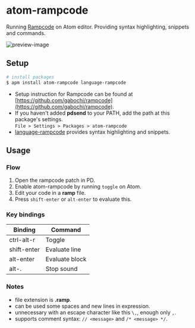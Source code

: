 # atom-rampcode
Running [Rampcode](https://github.com/gabochi/rampcode) on Atom editor. Providing syntax highlighting, snippets and commands.

![preview-image](https://raw.githubusercontent.com/pndmix/atom-rampcode/master/assets/atom-rampcode.gif)

## Setup
~~~bash
# install packages
$ apm install atom-rampcode language-rampcode
~~~
- Setup instruction for Rampcode can be found at [https://github.com/gabochi/rampcode](https://github.com/gabochi/rampcode).
- If you haven't added **pdsend** to your PATH, add the path at this package's settings.  
`File > Settings > Packages > atom-rampcode`
- [language-rampcode](https://github.com/pndmix/atom-language-rampcode) provides syntax highlighting and snippets.

## Usage
### Flow
1. Open the rampcode patch in PD.
2. Enable atom-rampcode by running `toggle` on Atom.
3. Edit your code in a **ramp** file.
4. Press `shift-enter` or `alt-enter` to evaluate this.

### Key bindings
| Binding | Command |
| --- | --- |
| ctrl-alt-r | Toggle |
| shift-enter | Evaluate line |
| alt-enter | Evaluate block |
| alt-. | Stop sound |

### Notes
- file extension is **.ramp**.
- can be used some spaces and new lines in expression.
- unnecessary with an escape character like this `\,`, enough only `,`.
- supports comment syntax: `// <message>` and `/* <message> */`.